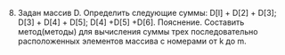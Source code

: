 8. Задан массив D. Определить следующие суммы: D[l] + D[2] + D[3]; D[3] + D[4] + D[5]; D[4] +D[5] +D[6].
Пояснение. Составить метод(методы) для вычисления суммы трех последовательно расположенных элементов
массива с номерами от k до m.
